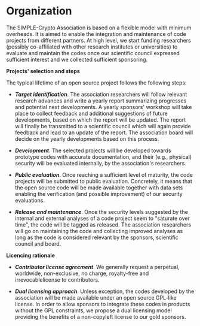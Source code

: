 # Organization 

The SIMPLE-Crypto Association is based on a flexible model with minimum 
overheads. It is aimed to enable the integration and maintenance of code projects from different partners. At high level, we
start funding researchers (possibly co-affiliated with 
other research institutes or universities) to evaluate and maintain the
codes once our scientific council expressed sufficient interest and we
collected sufficient sponsoring.

**Projects' selection and steps**

The typical lifetime of an open source project follows the following steps:

* <strong><em>Target identification</em></strong>. The association researchers 
will follow relevant research advances and write a yearly report summarizing progresses
and potential next developments. A yearly sponsors' workshop will take place
to collect feedback and additional suggestions of future developments, based on which the report will be 
updated. The report will finally be transmitted to a scientific council which
will again provide feedback and lead to an update of the report. 
The association board will decide on the yearly developments based on this process.

* <strong><em>Development</em></strong>. The selected projects will be 
developed towards prototype codes with accurate documentation, and their
(e.g., physical) security will be evaluated internally, by the association's
researchers.

* <strong><em>Public evaluation</em></strong>. Once reaching a sufficient level of maturity, the code projects will be 
submitted to public evaluation. Concretely, it means that the open source 
code will be made available together with data sets enabling the verification
(and possible improvement) of our security evaluations.

* <strong><em>Release and maintenance</em></strong>. Once the security levels suggested
by the internal and external analyses of a code project seem to "saturate over time", the code will be tagged as released.
The association researchers will go on maintaining the code and collecting
improved analyses as long as the code is considered relevant by the sponsors, scientific council and board.

**Licencing rationale** 

* <strong><em>Contributor license agreement</em></strong>. We generally request a perpetual, worldwide, 
non-exclusive, no charge, royalty-free and irrevocablelicense to contributors.

* <strong><em>Dual licensing approach</em></strong>. Unless exception, the codes developed by the association
will be made available under an open source GPL-like license. In order to allow sponsors
to integrate these codes in products without the GPL constraints, we propose a dual licensing model
providing the benefits of a non-copyleft license to our gold sponsors.